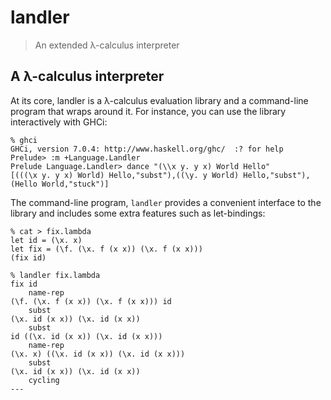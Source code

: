 landler
=======

> An extended λ-calculus interpreter

A λ-calculus interpreter
------------------------

At its core, landler is a λ-calculus evaluation library and a
command-line program that wraps around it.  For instance, you can use
the library interactively with GHCi:

    % ghci
    GHCi, version 7.0.4: http://www.haskell.org/ghc/  :? for help
    Prelude> :m +Language.Landler
    Prelude Language.Landler> dance "(\\x y. y x) World Hello"
    [(((\x y. y x) World) Hello,"subst"),((\y. y World) Hello,"subst"),(Hello World,"stuck")]

The command-line program, `landler` provides a convenient interface to
the library and includes some extra features such as let-bindings:

    % cat > fix.lambda
    let id = (\x. x)
    let fix = (\f. (\x. f (x x)) (\x. f (x x)))
    (fix id)

    % landler fix.lambda
    fix id
	    name-rep
    (\f. (\x. f (x x)) (\x. f (x x))) id
	    subst
    (\x. id (x x)) (\x. id (x x))
	    subst
    id ((\x. id (x x)) (\x. id (x x)))
	    name-rep
    (\x. x) ((\x. id (x x)) (\x. id (x x)))
	    subst
    (\x. id (x x)) (\x. id (x x))
	    cycling
    ---
